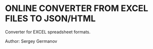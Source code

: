 # ONLINE CONVERTER FROM EXCEL FILES TO JSON/HTML

Converter for EXCEL spreadsheet formats.

Author: Sergey Germanov
